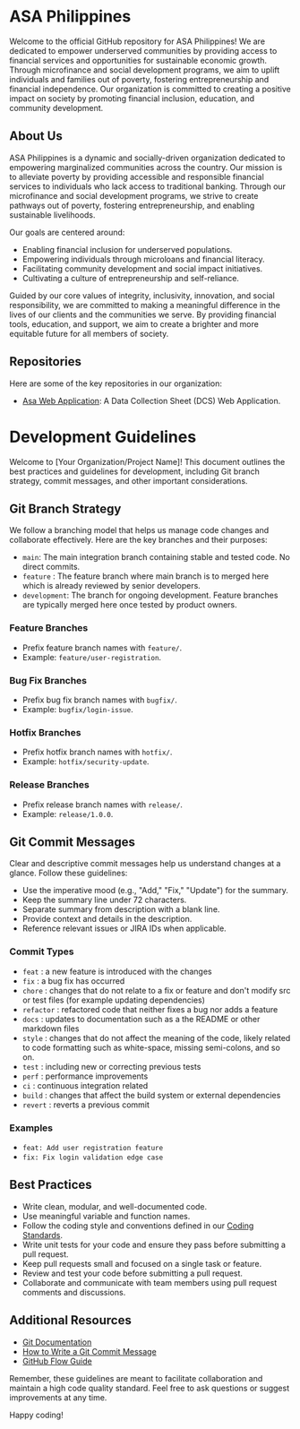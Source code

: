 # ASA Philippines

Welcome to the official GitHub repository for ASA Philippines! We are dedicated to empower underserved communities by providing access to financial services and opportunities for sustainable economic growth. Through microfinance and social development programs, we aim to uplift individuals and families out of poverty, fostering entrepreneurship and financial independence. Our organization is committed to creating a positive impact on society by promoting financial inclusion, education, and community development.


## About Us

ASA Philippines is a dynamic and socially-driven organization dedicated to empowering marginalized communities across the country. Our mission is to alleviate poverty by providing accessible and responsible financial services to individuals who lack access to traditional banking. Through our microfinance and social development programs, we strive to create pathways out of poverty, fostering entrepreneurship, and enabling sustainable livelihoods.

Our goals are centered around:
- Enabling financial inclusion for underserved populations.
- Empowering individuals through microloans and financial literacy.
- Facilitating community development and social impact initiatives.
- Cultivating a culture of entrepreneurship and self-reliance.

Guided by our core values of integrity, inclusivity, innovation, and social responsibility, we are committed to making a meaningful difference in the lives of our clients and the communities we serve. By providing financial tools, education, and support, we aim to create a brighter and more equitable future for all members of society.


## Repositories

Here are some of the key repositories in our organization:

- [Asa Web Application](https://github.com/ASA-Philippines-Foundation/asa-web): A Data Collection Sheet (DCS) Web Application.

# Development Guidelines

Welcome to [Your Organization/Project Name]! This document outlines the best practices and guidelines for development, including Git branch strategy, commit messages, and other important considerations.

## Git Branch Strategy

We follow a branching model that helps us manage code changes and collaborate effectively. Here are the key branches and their purposes:

- `main`: The main integration branch containing stable and tested code. No direct commits.
- `feature` : The feature branch where main branch is to merged here which is already reviewed by senior developers.
- `development`: The branch for ongoing development. Feature branches are typically merged here once tested by product owners.

### Feature Branches

- Prefix feature branch names with `feature/`.
- Example: `feature/user-registration`.

### Bug Fix Branches

- Prefix bug fix branch names with `bugfix/`.
- Example: `bugfix/login-issue`.

### Hotfix Branches

- Prefix hotfix branch names with `hotfix/`.
- Example: `hotfix/security-update`.

### Release Branches

- Prefix release branch names with `release/`.
- Example: `release/1.0.0`.

## Git Commit Messages

Clear and descriptive commit messages help us understand changes at a glance. Follow these guidelines:

- Use the imperative mood (e.g., "Add," "Fix," "Update") for the summary.
- Keep the summary line under 72 characters.
- Separate summary from description with a blank line.
- Provide context and details in the description.
- Reference relevant issues or JIRA IDs when applicable.

### Commit Types
- `feat` : a new feature is introduced with the changes
- `fix` : a bug fix has occurred
- `chore` : changes that do not relate to a fix or feature and don't modify src or test files (for example updating dependencies)
- `refactor` : refactored code that neither fixes a bug nor adds a feature
- `docs` : updates to documentation such as a the README or other markdown files
- `style` : changes that do not affect the meaning of the code, likely related to code formatting such as white-space, missing semi-colons, and so on.
- `test` : including new or correcting previous tests
- `perf` : performance improvements
- `ci` : continuous integration related
- `build` : changes that affect the build system or external dependencies
- `revert` : reverts a previous commit

### Examples

- `feat: Add user registration feature`
- `fix: Fix login validation edge case`

## Best Practices

- Write clean, modular, and well-documented code.
- Use meaningful variable and function names.
- Follow the coding style and conventions defined in our [Coding Standards](https://www.tatvasoft.com/blog/node-js-best-practices/).
- Write unit tests for your code and ensure they pass before submitting a pull request.
- Keep pull requests small and focused on a single task or feature.
- Review and test your code before submitting a pull request.
- Collaborate and communicate with team members using pull request comments and discussions.

## Additional Resources

- [Git Documentation](https://git-scm.com/doc)
- [How to Write a Git Commit Message](https://www.freecodecamp.org/news/how-to-write-better-git-commit-messages/)
- [GitHub Flow Guide](https://guides.github.com/introduction/flow/)

Remember, these guidelines are meant to facilitate collaboration and maintain a high code quality standard. Feel free to ask questions or suggest improvements at any time.

Happy coding!
